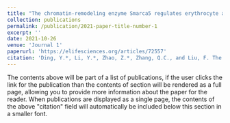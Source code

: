 ```yaml
---
title: "The chromatin-remodeling enzyme Smarca5 regulates erythrocyte aggregation via Keap1-Nrf2 signaling."
collection: publications
permalink: /publication/2021-paper-title-number-1
excerpt: ''
date: 2021-10-26
venue: 'Journal 1'
paperurl: 'https://elifesciences.org/articles/72557'
citation: 'Ding, Y.*, Li, Y.*, Zhao, Z.*, Zhang, Q.C., and Liu, F. The chromatin-remodeling enzyme Smarca5 regulates erythrocyte aggregation via Keap1-Nrf2 signaling. eLife 10, e72557 (2021).'
---
```


The contents above will be part of a list of publications, if the user clicks the link for the publication than the contents of section will be rendered as a full page, allowing you to provide more information about the paper for the reader. When publications are displayed as a single page, the contents of the above "citation" field will automatically be included below this section in a smaller font.

